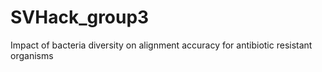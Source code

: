 # SVHack_group3

Impact of bacteria diversity on alignment accuracy for antibiotic resistant organisms

